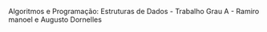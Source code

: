 Algoritmos e Programação: Estruturas de Dados - Trabalho Grau A - Ramiro manoel e Augusto Dornelles

